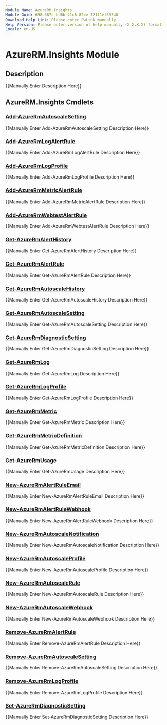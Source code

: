 ```yaml
---
Module Name: AzureRM.Insights
Module Guid: 698c387c-bd6b-41c6-82ce-721f1ef39548
Download Help Link: Please enter FwLink manually
Help Version: Please enter version of help manually (X.X.X.X) format
Locale: en-US
---
```


# AzureRM.Insights Module
## Description
{{Manually Enter Description Here}}

## AzureRM.Insights Cmdlets
### [Add-AzureRmAutoscaleSetting](Add-AzureRmAutoscaleSetting.md)
{{Manually Enter Add-AzureRmAutoscaleSetting Description Here}}

### [Add-AzureRmLogAlertRule](Add-AzureRmLogAlertRule.md)
{{Manually Enter Add-AzureRmLogAlertRule Description Here}}

### [Add-AzureRmLogProfile](Add-AzureRmLogProfile.md)
{{Manually Enter Add-AzureRmLogProfile Description Here}}

### [Add-AzureRmMetricAlertRule](Add-AzureRmMetricAlertRule.md)
{{Manually Enter Add-AzureRmMetricAlertRule Description Here}}

### [Add-AzureRmWebtestAlertRule](Add-AzureRmWebtestAlertRule.md)
{{Manually Enter Add-AzureRmWebtestAlertRule Description Here}}

### [Get-AzureRmAlertHistory](Get-AzureRmAlertHistory.md)
{{Manually Enter Get-AzureRmAlertHistory Description Here}}

### [Get-AzureRmAlertRule](Get-AzureRmAlertRule.md)
{{Manually Enter Get-AzureRmAlertRule Description Here}}

### [Get-AzureRmAutoscaleHistory](Get-AzureRmAutoscaleHistory.md)
{{Manually Enter Get-AzureRmAutoscaleHistory Description Here}}

### [Get-AzureRmAutoscaleSetting](Get-AzureRmAutoscaleSetting.md)
{{Manually Enter Get-AzureRmAutoscaleSetting Description Here}}

### [Get-AzureRmDiagnosticSetting](Get-AzureRmDiagnosticSetting.md)
{{Manually Enter Get-AzureRmDiagnosticSetting Description Here}}

### [Get-AzureRmLog](Get-AzureRmLog.md)
{{Manually Enter Get-AzureRmLog Description Here}}

### [Get-AzureRmLogProfile](Get-AzureRmLogProfile.md)
{{Manually Enter Get-AzureRmLogProfile Description Here}}

### [Get-AzureRmMetric](Get-AzureRmMetric.md)
{{Manually Enter Get-AzureRmMetric Description Here}}

### [Get-AzureRmMetricDefinition](Get-AzureRmMetricDefinition.md)
{{Manually Enter Get-AzureRmMetricDefinition Description Here}}

### [Get-AzureRmUsage](Get-AzureRmUsage.md)
{{Manually Enter Get-AzureRmUsage Description Here}}

### [New-AzureRmAlertRuleEmail](New-AzureRmAlertRuleEmail.md)
{{Manually Enter New-AzureRmAlertRuleEmail Description Here}}

### [New-AzureRmAlertRuleWebhook](New-AzureRmAlertRuleWebhook.md)
{{Manually Enter New-AzureRmAlertRuleWebhook Description Here}}

### [New-AzureRmAutoscaleNotification](New-AzureRmAutoscaleNotification.md)
{{Manually Enter New-AzureRmAutoscaleNotification Description Here}}

### [New-AzureRmAutoscaleProfile](New-AzureRmAutoscaleProfile.md)
{{Manually Enter New-AzureRmAutoscaleProfile Description Here}}

### [New-AzureRmAutoscaleRule](New-AzureRmAutoscaleRule.md)
{{Manually Enter New-AzureRmAutoscaleRule Description Here}}

### [New-AzureRmAutoscaleWebhook](New-AzureRmAutoscaleWebhook.md)
{{Manually Enter New-AzureRmAutoscaleWebhook Description Here}}

### [Remove-AzureRmAlertRule](Remove-AzureRmAlertRule.md)
{{Manually Enter Remove-AzureRmAlertRule Description Here}}

### [Remove-AzureRmAutoscaleSetting](Remove-AzureRmAutoscaleSetting.md)
{{Manually Enter Remove-AzureRmAutoscaleSetting Description Here}}

### [Remove-AzureRmLogProfile](Remove-AzureRmLogProfile.md)
{{Manually Enter Remove-AzureRmLogProfile Description Here}}

### [Set-AzureRmDiagnosticSetting](Set-AzureRmDiagnosticSetting.md)
{{Manually Enter Set-AzureRmDiagnosticSetting Description Here}}



